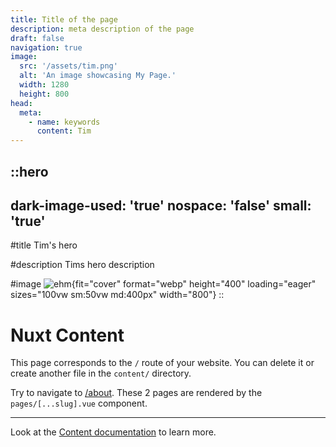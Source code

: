 ```yaml
---
title: Title of the page
description: meta description of the page
draft: false
navigation: true
image:
  src: '/assets/tim.png'
  alt: 'An image showcasing My Page.'
  width: 1280
  height: 800
head:
  meta:
    - name: keywords
      content: Tim
---
```


::hero
---
dark-image-used: 'true'
nospace: 'false'
small: 'true'
---

#title
Tim's hero

#description
Tims hero description

#image
![ehm](/baker-decorator.png){fit="cover" format="webp" height="400" loading="eager" sizes="100vw sm:50vw md:400px" width="800"}
::

# Nuxt Content

This page corresponds to the `/` route of your website. You can delete it or create another file in the `content/` directory.

Try to navigate to [/about](/about). These 2 pages are rendered by the `pages/[...slug].vue` component.

---

Look at the [Content documentation](https://content.nuxtjs.org/) to learn more.
